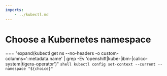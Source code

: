 ```yaml
---
imports:
    - ../kubectl.md
---
```


# Choose a Kubernetes namespace

=== "expand(kubectl get ns --no-headers -o custom-columns='\:metadata.name' | grep -Ev 'openshift|kube-|ibm-|calico-system|tigera-operator')"
    ```shell
    kubectl config set-context --current --namespace "${choice}"
    ```
